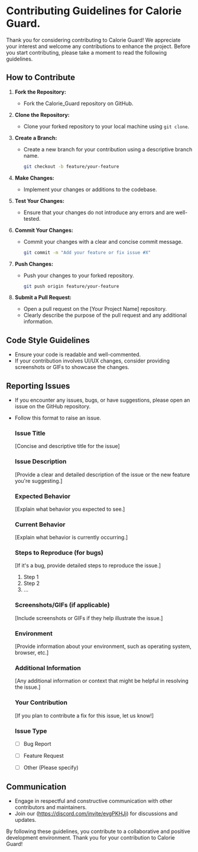 # Contributing Guidelines for Calorie Guard.

Thank you for considering contributing to Calorie Guard! We appreciate your interest and welcome any contributions to enhance the project. Before you start contributing, please take a moment to read the following guidelines.

## How to Contribute

1. **Fork the Repository:**
   - Fork the Calorie_Guard repository on GitHub.

2. **Clone the Repository:**
   - Clone your forked repository to your local machine using `git clone`.

3. **Create a Branch:**
   - Create a new branch for your contribution using a descriptive branch name.
     ```bash
     git checkout -b feature/your-feature
     ```

4. **Make Changes:**
   - Implement your changes or additions to the codebase.

5. **Test Your Changes:**
   - Ensure that your changes do not introduce any errors and are well-tested.

6. **Commit Your Changes:**
   - Commit your changes with a clear and concise commit message.
     ```bash
     git commit -m "Add your feature or fix issue #X"
     ```

7. **Push Changes:**
   - Push your changes to your forked repository.
     ```bash
     git push origin feature/your-feature
     ```

8. **Submit a Pull Request:**
   - Open a pull request on the [Your Project Name] repository.
   - Clearly describe the purpose of the pull request and any additional information.

## Code Style Guidelines

- Ensure your code is readable and well-commented.
- If your contribution involves UI/UX changes, consider providing screenshots or GIFs to showcase the changes.

## Reporting Issues

- If you encounter any issues, bugs, or have suggestions, please open an issue on the GitHub repository.
- Follow this format to raise an issue.

   ### Issue Title
   [Concise and descriptive title for the issue]
  
   ### Issue Description
   [Provide a clear and detailed description of the issue or the new feature you're suggesting.]
  
   ### Expected Behavior
   [Explain what behavior you expected to see.]
  
   ### Current Behavior
   [Explain what behavior is currently occurring.]
  
   ### Steps to Reproduce (for bugs)
   [If it's a bug, provide detailed steps to reproduce the issue.]
   1. Step 1
   2. Step 2
   3. ...

   ### Screenshots/GIFs (if applicable)
   [Include screenshots or GIFs if they help illustrate the issue.]

   ### Environment
   [Provide information about your environment, such as operating system, browser, etc.]

   ### Additional Information
   [Any additional information or context that might be helpful in resolving the issue.]

   ### Your Contribution
   [If you plan to contribute a fix for this issue, let us know!]

   ### Issue Type
   - [ ] Bug Report
   - [ ] Feature Request
   - [ ] Other (Please specify)


## Communication

- Engage in respectful and constructive communication with other contributors and maintainers.
- Join our (https://discord.com/invite/evgPKHJj) for discussions and updates.


By following these guidelines, you contribute to a collaborative and positive development environment. Thank you for your contribution to Calorie Guard!
